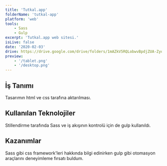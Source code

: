 ```yaml
---
title: 'Tutkal.app'
folderName: 'tutkal-app'
platform: 'web'
tools: 
    - Sass
    - Gulp
excerpt: 'Tutkal.app web sitesi.'
isLive: false
date: '2020-02-03'
drive: https://drive.google.com/drive/folders/1mAZkV5RQLobwvBpdjZUA-Zyos2eFo3MF?usp=sharing
preview: 
    - '/tablet.png'
    - '/desktop.png'
---
```


## İş Tanımı

Tasarımın html ve css tarafına aktarılması.

## Kullanılan Teknolojiler

Stillendirme tarafında Sass ve iş akışının kontrolü için de gulp kullanıldı.

## Kazanımlar

Sass gibi css framework'leri hakkında bilgi edinirken gulp gibi otomasyon araçlarını deneyimleme fırsatı buldum.

